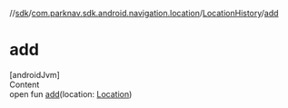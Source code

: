 //[sdk](../../../index.md)/[com.parknav.sdk.android.navigation.location](../index.md)/[LocationHistory](index.md)/[add](add.md)



# add  
[androidJvm]  
Content  
open fun [add](add.md)(location: [Location](https://developer.android.com/reference/kotlin/android/location/Location.html))  



